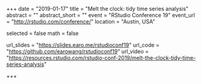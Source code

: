 +++
date = "2019-01-17"
title = "Melt the clock: tidy time series analysis"
abstract = ""
abstract_short = ""
event = "RStudio Conference 19"
event_url = "http://rstudio.com/conference/"
location = "Austin, USA"

selected = false
math = false

url_slides = "https://slides.earo.me/rstudioconf19"
url_code = "https://github.com/earowang/rstudioconf19"
url_video = "https://resources.rstudio.com/rstudio-conf-2019/melt-the-clock-tidy-time-series-analysis"

+++
